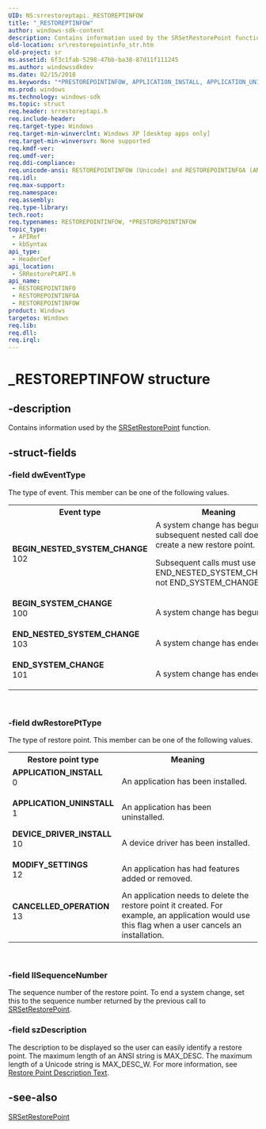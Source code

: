 ```yaml
---
UID: NS:srrestoreptapi._RESTOREPTINFOW
title: "_RESTOREPTINFOW"
author: windows-sdk-content
description: Contains information used by the SRSetRestorePoint function.
old-location: sr\restorepointinfo_str.htm
old-project: sr
ms.assetid: 6f3c1fab-5298-47bb-ba38-87d11f111245
ms.author: windowssdkdev
ms.date: 02/15/2018
ms.keywords: "*PRESTOREPOINTINFOW, APPLICATION_INSTALL, APPLICATION_UNINSTALL, BEGIN_NESTED_SYSTEM_CHANGE, BEGIN_SYSTEM_CHANGE, CANCELLED_OPERATION, DEVICE_DRIVER_INSTALL, END_NESTED_SYSTEM_CHANGE, END_SYSTEM_CHANGE, MODIFY_SETTINGS, PRESTOREPOINTINFO, PRESTOREPOINTINFO structure pointer [System Restore], RESTOREPOINTINFO, RESTOREPOINTINFO structure [System Restore], RESTOREPOINTINFOA, RESTOREPOINTINFOW, _RESTOREPTINFOW, _sr_restorepointinfo_str, sr.restorepointinfo_str, srrestoreptapi/PRESTOREPOINTINFO, srrestoreptapi/RESTOREPOINTINFO, srrestoreptapi/RESTOREPOINTINFOA, srrestoreptapi/RESTOREPOINTINFOW"
ms.prod: windows
ms.technology: windows-sdk
ms.topic: struct
req.header: srrestoreptapi.h
req.include-header: 
req.target-type: Windows
req.target-min-winverclnt: Windows XP [desktop apps only]
req.target-min-winversvr: None supported
req.kmdf-ver: 
req.umdf-ver: 
req.ddi-compliance: 
req.unicode-ansi: RESTOREPOINTINFOW (Unicode) and RESTOREPOINTINFOA (ANSI)
req.idl: 
req.max-support: 
req.namespace: 
req.assembly: 
req.type-library: 
tech.root: 
req.typenames: RESTOREPOINTINFOW, *PRESTOREPOINTINFOW
topic_type:
 - APIRef
 - kbSyntax
api_type:
 - HeaderDef
api_location:
 - SRRestorePtAPI.h
api_name:
 - RESTOREPOINTINFO
 - RESTOREPOINTINFOA
 - RESTOREPOINTINFOW
product: Windows
targetos: Windows
req.lib: 
req.dll: 
req.irql: 
---
```


# _RESTOREPTINFOW structure


## -description


Contains information used by the 
<a href="https://msdn.microsoft.com/46f0094d-9079-41b5-9efc-ef07082653d3">SRSetRestorePoint</a> function.


## -struct-fields




### -field dwEventType

The type of event. This member can be one of the following values. 



<table>
<tr>
<th>Event type</th>
<th>Meaning</th>
</tr>
<tr>
<td width="40%"><a id="BEGIN_NESTED_SYSTEM_CHANGE"></a><a id="begin_nested_system_change"></a><dl>
<dt><b>BEGIN_NESTED_SYSTEM_CHANGE</b></dt>
<dt>102</dt>
</dl>
</td>
<td width="60%">
 A system change has begun. A subsequent nested call does not create a new restore point. 




Subsequent calls must use END_NESTED_SYSTEM_CHANGE, not END_SYSTEM_CHANGE.

</td>
</tr>
<tr>
<td width="40%"><a id="BEGIN_SYSTEM_CHANGE"></a><a id="begin_system_change"></a><dl>
<dt><b>BEGIN_SYSTEM_CHANGE</b></dt>
<dt>100</dt>
</dl>
</td>
<td width="60%">
A system change has begun.

</td>
</tr>
<tr>
<td width="40%"><a id="END_NESTED_SYSTEM_CHANGE"></a><a id="end_nested_system_change"></a><dl>
<dt><b>END_NESTED_SYSTEM_CHANGE</b></dt>
<dt>103</dt>
</dl>
</td>
<td width="60%">
 A system change has ended.

</td>
</tr>
<tr>
<td width="40%"><a id="END_SYSTEM_CHANGE"></a><a id="end_system_change"></a><dl>
<dt><b>END_SYSTEM_CHANGE</b></dt>
<dt>101</dt>
</dl>
</td>
<td width="60%">
A system change has ended.

</td>
</tr>
</table>
 


### -field dwRestorePtType

The type of restore point. This member can be one of the following values. 



<table>
<tr>
<th>Restore point type</th>
<th>Meaning</th>
</tr>
<tr>
<td width="40%"><a id="APPLICATION_INSTALL"></a><a id="application_install"></a><dl>
<dt><b>APPLICATION_INSTALL</b></dt>
<dt>0</dt>
</dl>
</td>
<td width="60%">
An application has been installed.

</td>
</tr>
<tr>
<td width="40%"><a id="APPLICATION_UNINSTALL"></a><a id="application_uninstall"></a><dl>
<dt><b>APPLICATION_UNINSTALL</b></dt>
<dt>1</dt>
</dl>
</td>
<td width="60%">
An application has been uninstalled.

</td>
</tr>
<tr>
<td width="40%"><a id="DEVICE_DRIVER_INSTALL"></a><a id="device_driver_install"></a><dl>
<dt><b>DEVICE_DRIVER_INSTALL</b></dt>
<dt>10</dt>
</dl>
</td>
<td width="60%">
A device driver has been installed.

</td>
</tr>
<tr>
<td width="40%"><a id="MODIFY_SETTINGS"></a><a id="modify_settings"></a><dl>
<dt><b>MODIFY_SETTINGS</b></dt>
<dt>12</dt>
</dl>
</td>
<td width="60%">
An application has had features added or removed.

</td>
</tr>
<tr>
<td width="40%"><a id="CANCELLED_OPERATION"></a><a id="cancelled_operation"></a><dl>
<dt><b>CANCELLED_OPERATION</b></dt>
<dt>13</dt>
</dl>
</td>
<td width="60%">
An application needs to delete the restore point it created. For example, an application would use this flag when a user cancels an installation.

</td>
</tr>
</table>
 


### -field llSequenceNumber

The sequence number of the restore point. To end a system change, set this to the sequence number returned by the previous call to 
<a href="https://msdn.microsoft.com/46f0094d-9079-41b5-9efc-ef07082653d3">SRSetRestorePoint</a>.


### -field szDescription

The description to be displayed so the user can easily identify a restore point. The maximum length of an ANSI string is MAX_DESC. The maximum length of a Unicode string is MAX_DESC_W. For more information, see 
<a href="https://msdn.microsoft.com/e6e1974b-c162-4019-9349-936f3786cb9b">Restore Point Description Text</a>.


## -see-also




<a href="https://msdn.microsoft.com/46f0094d-9079-41b5-9efc-ef07082653d3">SRSetRestorePoint</a>
 

 

